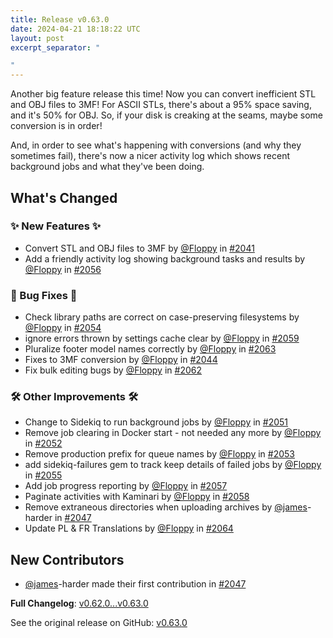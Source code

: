 ```yaml
---
title: Release v0.63.0
date: 2024-04-21 18:18:22 UTC
layout: post
excerpt_separator: "

"
---
```

<!-- Release notes generated using configuration in .github/release.yml at main -->
Another big feature release this time! Now you can convert inefficient STL and OBJ files to 3MF! For ASCII STLs, there's about a 95% space saving, and it's 50% for OBJ. So, if your disk is creaking at the seams, maybe some conversion is in order!

And, in order to see what's happening with conversions (and why they sometimes fail), there's now a nicer activity log which shows recent background jobs and what they've been doing.

## What's Changed
### ✨ New Features ✨
* Convert STL and OBJ files to 3MF by [@Floppy](https://github.com/Floppy) in [#2041](https://github.com/manyfold3d/manyfold/pull/2041)
* Add a friendly activity log showing background tasks and results by [@Floppy](https://github.com/Floppy) in [#2056](https://github.com/manyfold3d/manyfold/pull/2056)
### 🐛 Bug Fixes 🐛
* Check library paths are correct on case-preserving filesystems by [@Floppy](https://github.com/Floppy) in [#2054](https://github.com/manyfold3d/manyfold/pull/2054)
* ignore errors thrown by settings cache clear by [@Floppy](https://github.com/Floppy) in [#2059](https://github.com/manyfold3d/manyfold/pull/2059)
* Pluralize footer model names correctly by [@Floppy](https://github.com/Floppy) in [#2063](https://github.com/manyfold3d/manyfold/pull/2063)
* Fixes to 3MF conversion by [@Floppy](https://github.com/Floppy) in [#2044](https://github.com/manyfold3d/manyfold/pull/2044)
* Fix bulk editing bugs by [@Floppy](https://github.com/Floppy) in [#2062](https://github.com/manyfold3d/manyfold/pull/2062)
### 🛠️ Other Improvements 🛠️
* Change to Sidekiq to run background jobs by [@Floppy](https://github.com/Floppy) in [#2051](https://github.com/manyfold3d/manyfold/pull/2051)
* Remove job clearing in Docker start - not needed any more by [@Floppy](https://github.com/Floppy) in [#2052](https://github.com/manyfold3d/manyfold/pull/2052)
* Remove production prefix for queue names by [@Floppy](https://github.com/Floppy) in [#2053](https://github.com/manyfold3d/manyfold/pull/2053)
* add sidekiq-failures gem to track keep details of failed jobs by [@Floppy](https://github.com/Floppy) in [#2055](https://github.com/manyfold3d/manyfold/pull/2055)
* Add job progress reporting by [@Floppy](https://github.com/Floppy) in [#2057](https://github.com/manyfold3d/manyfold/pull/2057)
* Paginate activities with Kaminari by [@Floppy](https://github.com/Floppy) in [#2058](https://github.com/manyfold3d/manyfold/pull/2058)
* Remove extraneous directories when uploading archives by [@james](https://github.com/james)-harder in [#2047](https://github.com/manyfold3d/manyfold/pull/2047)
* Update PL & FR Translations by [@Floppy](https://github.com/Floppy) in [#2064](https://github.com/manyfold3d/manyfold/pull/2064)

## New Contributors
* [@james](https://github.com/james)-harder made their first contribution in [#2047](https://github.com/manyfold3d/manyfold/pull/2047)

**Full Changelog**: [v0.62.0...v0.63.0](https://github.com/manyfold3d/manyfold/compare/v0.62.0...v0.63.0)

See the original release on GitHub: [v0.63.0](https://github.com/manyfold3d/manyfold/releases/tag/v0.63.0)
